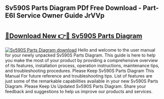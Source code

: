 ## Sv590S Parts Diagram PDf Free Download - Part-E6I Service Owner Guide JrVVp

# <h2><a href="http://dfohty.blite.top/?on=Sv590S+Parts+Diagram">🔗Download New 👉🔴 Sv590S Parts Diagram</a></h2>

[![Sv590S Parts Diagram download](https://i.imgur.com/lujVjoI.png)](http://dfohty.blite.top/?on=Sv590S+Parts+Diagram)
Hello and welcome to the user manual for your newly unpacked Sv590S Parts Diagram. This guide is here to help you make the most of your product by providing a comprehensive overview of its features, installation process, operation instructions, maintenance tips, and troubleshooting procedures. Please Keep Sv590S Parts Diagram This Manual For future reference and troubleshooting tips. List of features are just some of the remarkable capabilities available in your new Sv590S Parts Diagram. Please Keep Us Updated Sv590S Parts Diagram. Share your feedback and suggestions to help us improve our products and services.
